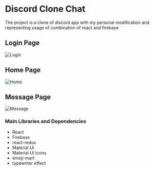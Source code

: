 # Discord Clone Chat

The project is a clone of discord app with my personal modification and representing usage of combination of react and firebase

## Login Page

![Login](Login.png)

## Home Page

![Home](Home.png)

## Message Page

![Message](Message.png)

### Main Libraries and Dependencies

- React
- Firebase
- react-redux
- Material UI
- Material UI Icons
- emoji-mart
- typewriter effect
